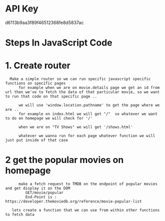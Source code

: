 # API Key 
d6113b9aa3f89f46512368fe8d5837ac

 # Steps In JavaScript Code

 # 1. Create router

      Make a simple router so we can run specific javascript specific functions on specific pages 
          for example when we are on movie.details page we get an id from url then we've to fetch the data of that particular movie, so we want to run that code on that specific page ..

          we will use 'window.location.pathname' to get the page where we are ..
          for example on index.html we will get "/"  so whatever we want to do on homepage we will check for '/'

          when we are on "TV Shows" we will get '/shows.html'

          whatever we wanna run for each page whatever function we will just put inside of that case



 # 2 get the popular movies on homepage

          make a fetch request to TMDB on the endpoint of popular movies and get display it on the DOM
             GET/movie/popular        
             End-Point is : https://developer.themoviedb.org/reference/movie-popular-list 

       lets create a function that we can use from within other functions to fetch data      
